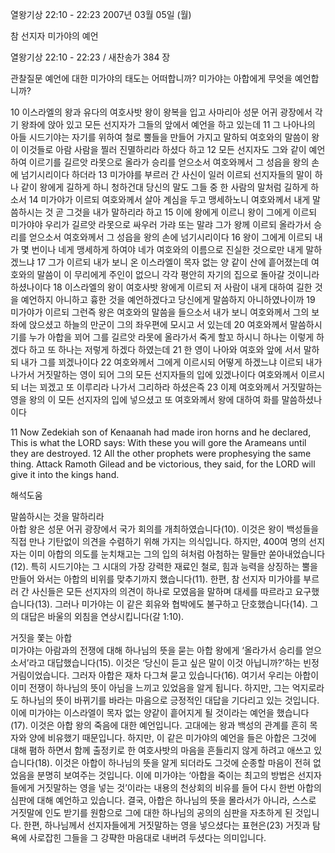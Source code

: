 열왕기상 22:10 - 22:23 
2007년 03월 05일 (월)

참 선지자 미가야의 예언



열왕기상 22:10 - 22:23 / 새찬송가 384 장


관찰질문
예언에 대한 미가야의 태도는 어떠합니까?
미가야는 아합에게 무엇을 예언합니까? 

10 이스라엘의 왕과 유다의 여호사밧 왕이 왕복을 입고 사마리아 성문 어귀 광장에서 각기 왕좌에 앉아 있고 모든 선지자가 그들의 앞에서 예언을 하고 있는데 11 그 나아나의 아들 시드기야는 자기를 위하여 철로 뿔들을 만들어 가지고 말하되 여호와의 말씀이 왕이 이것들로 아람 사람을 찔러 진멸하리라 하셨다 하고 12 모든 선지자도 그와 같이 예언하여 이르기를 길르앗 라못으로 올라가 승리를 얻으소서 여호와께서 그 성읍을 왕의 손에 넘기시리이다 하더라 13 미가야를 부르러 간 사신이 일러 이르되 선지자들의 말이 하나 같이 왕에게 길하게 하니 청하건대 당신의 말도 그들 중 한 사람의 말처럼 길하게 하소서 14 미가야가 이르되 여호와께서 살아 계심을 두고 맹세하노니 여호와께서 내게 말씀하시는 것 곧 그것을 내가 말하리라 하고 15 이에 왕에게 이르니 왕이 그에게 이르되 미가야야 우리가 길르앗 라못으로 싸우러 가랴 또는 말랴 그가 왕께 이르되 올라가서 승리를 얻으소서 여호와께서 그 성읍을 왕의 손에 넘기시리이다 16 왕이 그에게 이르되 내가 몇 번이나 네게 맹세하게 하여야 네가 여호와의 이름으로 진실한 것으로만 내게 말하겠느냐 
17 그가 이르되 내가 보니 온 이스라엘이 목자 없는 양 같이 산에 흩어졌는데 여호와의 말씀이 이 무리에게 주인이 없으니 각각 평안히 자기의 집으로 돌아갈 것이니라 하셨나이다 18 이스라엘의 왕이 여호사밧 왕에게 이르되 저 사람이 내게 대하여 길한 것을 예언하지 아니하고 흉한 것을 예언하겠다고 당신에게 말씀하지 아니하였나이까 19 미가야가 이르되 그런즉 왕은 여호와의 말씀을 들으소서 내가 보니 여호와께서 그의 보좌에 앉으셨고 하늘의 만군이 그의 좌우편에 모시고 서 있는데 20 여호와께서 말씀하시기를 누가 아합을 꾀어 그를 길르앗 라못에 올라가서 죽게 할꼬 하시니 하나는 이렇게 하겠다 하고 또 하나는 저렇게 하겠다 하였는데 21 한 영이 나아와 여호와 앞에 서서 말하되 내가 그를 꾀겠나이다 22 여호와께서 그에게 이르시되 어떻게 하겠느냐 이르되 내가 나가서 거짓말하는 영이 되어 그의 모든 선지자들의 입에 있겠나이다 여호와께서 이르시되 너는 꾀겠고 또 이루리라 나가서 그리하라 하셨은즉 23 이제 여호와께서 거짓말하는 영을 왕의 이 모든 선지자의 입에 넣으셨고 또 여호와께서 왕에 대하여 화를 말씀하셨나이다  

11 Now Zedekiah son of Kenaanah had made iron horns and he declared, This is what the LORD says: With these you will gore the Arameans until they are  destroyed. 12 All the other prophets were prophesying the same thing. Attack Ramoth Gilead and be victorious, they said, for the LORD will give it into  the kings hand.

해석도움





말씀하시는 것을 말하리라  
아합 왕은 성문 어귀 광장에서 국가 회의를 개최하였습니다(10). 이것은 왕이 백성들을 직접 만나 기탄없이 의견을 수렴하기 위해 가지는 의식입니다. 하지만, 400여 명의 선지자는 이미 아합의 의도를 눈치채고는 그의 입의 혀처럼 아첨하는 말들만 쏟아내었습니다(12). 특히 시드기야는 그 시대의 가장 강력한 재료인 철로, 힘과 능력을 상징하는 뿔을 만들어 와서는 아합의 비위를 맞추기까지 했습니다(11). 한편, 참 선지자 미가야를 부르러 간 사신들은 모든 선지자의 의견이 하나로 모였음을 말하며 대세를 따르라고 요구했습니다(13). 그러나 미가야는 이 같은 회유와 협박에도 불구하고 단호했습니다(14). 그의 대답은 바울의 외침을 연상시킵니다(갈 1:10). 

거짓을 쫓는 아합  
미가야는 아람과의 전쟁에 대해 하나님의 뜻을 묻는 아합 왕에게 ‘올라가서 승리를 얻으소서’라고 대답했습니다(15). 이것은 ‘당신이 듣고 싶은 말이 이것 아닙니까?’하는 빈정거림이었습니다. 그러자 아합은 재차 다그쳐 묻고 있습니다(16). 여기서 우리는 아합이 이미 전쟁이 하나님의 뜻이 아님을 느끼고 있었음을 알게 됩니다. 하지만, 그는 억지로라도 하나님의 뜻이 바뀌기를 바라는 마음으로 긍정적인 대답을 기다리고 있는 것입니다. 이에 미가야는 이스라엘이 목자 없는 양같이 흩어지게 될 것이라는 예언을 했습니다(17). 이것은 아합 왕의 죽음에 대한 예언입니다. 고대에는 왕과 백성의 관계를 흔히 목자와 양에 비유했기 때문입니다. 하지만, 이 같은 미가야의 예언을 들은 아합은 그것에 대해 폄하 하면서 함께 출정키로 한 여호사밧의 마음을 흔들리지 않게 하려고 애쓰고 있습니다(18). 이것은 아합이 하나님의 뜻을 알게 되더라도 그것에 순종할 마음이 전혀 없었음을 분명히 보여주는 것입니다. 이에 미가야는 ‘아합을 죽이는 최고의 방법은 선지자들에게 거짓말하는 영을 넣는 것’이라는 내용의 천상회의 비유를 들어 다시 한번 아합의 심판에 대해 예언하고 있습니다. 결국, 아합은 하나님의 뜻을 몰라서가 아니라, 스스로 거짓말에 인도 받기를 원함으로 그에 대한 하나님의 공의의 심판을 자초하게 된 것입니다. 한편, 하나님께서 선지자들에게 거짓말하는 영을 넣으셨다는 표현은(23) 거짓과 탐욕에 사로잡힌 그들을 그 강퍅한 마음대로 내버려 두셨다는 의미입니다.
